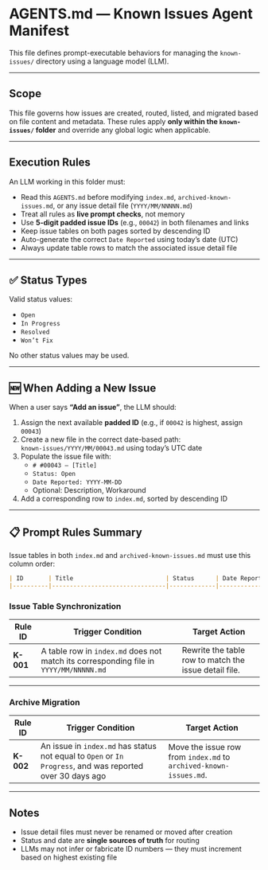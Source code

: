 # AGENTS.md — Known Issues Agent Manifest

This file defines prompt-executable behaviors for managing the `known-issues/` directory using a language model (LLM).

---

## Scope

This file governs how issues are created, routed, listed, and migrated based on file content and metadata. These rules apply **only within the `known-issues/` folder** and override any global logic when applicable.

---

## Execution Rules

An LLM working in this folder must:

- Read this `AGENTS.md` before modifying `index.md`, `archived-known-issues.md`, or any issue detail file (`YYYY/MM/NNNNN.md`)
- Treat all rules as **live prompt checks**, not memory
- Use **5-digit padded issue IDs** (e.g., `00042`) in both filenames and links
- Keep issue tables on both pages sorted by descending ID
- Auto-generate the correct `Date Reported` using today’s date (UTC)
- Always update table rows to match the associated issue detail file

---

## ✅ Status Types

Valid status values:

- `Open`
- `In Progress`
- `Resolved`
- `Won’t Fix`

No other status values may be used.

---

## 🆕 When Adding a New Issue

When a user says **“Add an issue”**, the LLM should:

1. Assign the next available **padded ID** (e.g., if `00042` is highest, assign `00043`)
2. Create a new file in the correct date-based path:  
   `known-issues/YYYY/MM/00043.md`
   using today’s UTC date
3. Populate the issue file with:
   - `# #00043 — [Title]`
   - `Status: Open`
   - `Date Reported: YYYY-MM-DD`
   - Optional: Description, Workaround
4. Add a corresponding row to `index.md`, sorted by descending ID

---

## 📋 Prompt Rules Summary

Issue tables in both `index.md` and `archived-known-issues.md` must use this column order:

```markdown
| ID       | Title                          | Status      | Date Reported | Notes / Workaround |
|----------|--------------------------------|-------------|---------------|--------------------|
```

### Issue Table Synchronization

| Rule ID | Trigger Condition | Target Action |
|---------|-------------------|----------------|
| **K-001** | A table row in `index.md` does not match its corresponding file in `YYYY/MM/NNNNN.md` | Rewrite the table row to match the issue detail file. |

---

### Archive Migration

| Rule ID | Trigger Condition | Target Action |
|---------|-------------------|----------------|
| **K-002** | An issue in `index.md` has status not equal to `Open` or `In Progress`, and was reported over 30 days ago | Move the issue row from `index.md` to `archived-known-issues.md`. |
---

## Notes

- Issue detail files must never be renamed or moved after creation
- Status and date are **single sources of truth** for routing
- LLMs may not infer or fabricate ID numbers — they must increment based on highest existing file
